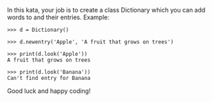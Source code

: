 In this kata, your job is to create a class Dictionary which you can add words to and their entries. Example:

```
>>> d = Dictionary()

>>> d.newentry('Apple', 'A fruit that grows on trees')

>>> print(d.look('Apple'))
A fruit that grows on trees

>>> print(d.look('Banana'))
Can't find entry for Banana
```

Good luck and happy coding!